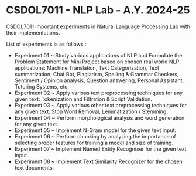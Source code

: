 # CSDOL7011 - NLP Lab - A.Y. 2024-25
CSDOL7011 important experiments in Natural Language Processing Lab with their implementations. 

List of experiments is as follows :
- Experiment 01 ~ Study various applications of NLP and Formulate the Problem Statement for Mini Project based on chosen real world NLP applications: Machine Translation, Text Categorization, Text summarization, Chat Bot, Plagiarism, Spelling & Grammar Checkers, Sentiment / Opinion analysis, Question answering, Personal Assistant, Tutoring Systems, etc.
- Experiment 02 ~ Apply various text preprocessing techniques for any given text: Tokenization and Filtration & Script Validation.
- Experiment 03 ~ Apply various other text preprocessing techniques for any given text: Stop Word Removal, Lemmatization / Stemming.
- Experiment 04 ~ Perform morphological analysis and word generation for any given text.
- Experiment 05 ~ Implement N-Gram model for the given text input.
- Experiment 06 ~ Perform chunking by analyzing the importance of selecting proper features for training a model and size of training.
- Experiment 07 ~ Implement Named Entity Recognizer for the given text input.
- Experiment 08 ~ Implement Text Similarity Recognizer for the chosen text documents.
